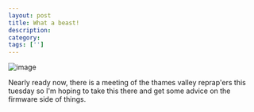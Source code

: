 ```yaml
---
layout: post
title: What a beast!
description: 
category:
tags: ['']
---
```


<img style="display:block;margin-right:auto;margin-left:auto;" alt="image" src="http://cbaggers.files.wordpress.com/2012/02/wpid-2012-02-26-22-21-26.jpg" />

<p>Nearly ready now, there is a meeting of the thames valley reprap'ers this tuesday so I'm hoping to take this there and get some advice on the firmware side of things.

</p>